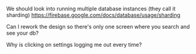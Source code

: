 We should look into running multiple database instances (they call it sharding) https://firebase.google.com/docs/database/usage/sharding

Can I rework the design so there's only one screen where you search and see your db?

Why is clicking on settings logging me out every time?
